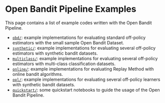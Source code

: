 # Open Bandit Pipeline Examples

This page contains a list of example codes written with the Open Bandit Pipeline.

- [`obd/`](./obd/): example implementations for evaluating standard off-policy estimators with the small sample Open Bandit Dataset.
- [`synthetic/`](./synthetic/): example implementations for evaluating several off-policy estimators with synthetic bandit datasets.
- [`multiclass/`](./multiclass/): example implementations for evaluating several off-policy estimators with multi-class classification datasets.
- [`online/`](./online/): example implementations for evaluating Replay Method with online bandit algorithms.
- [`opl/`](./opl/): example implementations for evaluating several off-policy learners with synthetic bandit datasets.
- [`quickstart/`](./quickstart/): some quickstart notebooks to guide the usage of the Open Bandit Pipeline.
